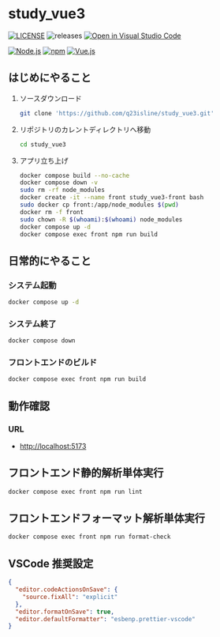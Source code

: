 # study_vue3

[![LICENSE](https://img.shields.io/badge/license-MIT-green.svg)](./LICENSE)
![releases](https://img.shields.io/github/release/q23isline/study_vue3.svg?logo=github)
[![Open in Visual Studio Code](https://img.shields.io/static/v1?logo=visualstudiocode&label=&message=Open%20in%20Visual%20Studio%20Code&labelColor=555555&color=007acc&logoColor=007acc)](https://open.vscode.dev/q23isline/study_vue3)

[![Node.js](https://img.shields.io/static/v1?logo=node.js&label=Node.js&message=v20.15.0&labelColor=555555&color=339933&logoColor=339933)](https://nodejs.org)
[![npm](https://img.shields.io/static/v1?logo=npm&label=npm&message=v10.7.0&labelColor=555555&color=CB3837&logoColor=CB3837)](https://www.npmjs.com/)
[![Vue.js](https://img.shields.io/static/v1?logo=vue.js&label=Vue.js&message=v3.4.37&labelColor=555555&color=4FC08D&logoColor=4FC08D)](https://ja.vuejs.org/)

## はじめにやること

1. ソースダウンロード

    ```bash
    git clone 'https://github.com/q23isline/study_vue3.git'
    ```

2. リポジトリのカレントディレクトリへ移動

    ```bash
    cd study_vue3
    ```

3. アプリ立ち上げ

    ```bash
    docker compose build --no-cache
    docker compose down -v
    sudo rm -rf node_modules
    docker create -it --name front study_vue3-front bash
    sudo docker cp front:/app/node_modules $(pwd)
    docker rm -f front
    sudo chown -R $(whoami):$(whoami) node_modules
    docker compose up -d
    docker compose exec front npm run build
    ```

## 日常的にやること

### システム起動

```bash
docker compose up -d
```

### システム終了

```bash
docker compose down
```

### フロントエンドのビルド

```bash
docker compose exec front npm run build
```

## 動作確認

### URL

- <http://localhost:5173>

## フロントエンド静的解析単体実行

```bash
docker compose exec front npm run lint
```

## フロントエンドフォーマット解析単体実行

```bash
docker compose exec front npm run format-check
```

## VSCode 推奨設定

```json
{
  "editor.codeActionsOnSave": {
    "source.fixAll": "explicit"
  },
  "editor.formatOnSave": true,
  "editor.defaultFormatter": "esbenp.prettier-vscode"
}
```
